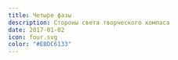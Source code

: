 ```yaml
---
title: Четыре фазы
description: Стороны света творческого компаса
date: 2017-01-02
icon: four.svg
color: "#EBDC6133"
---
```

